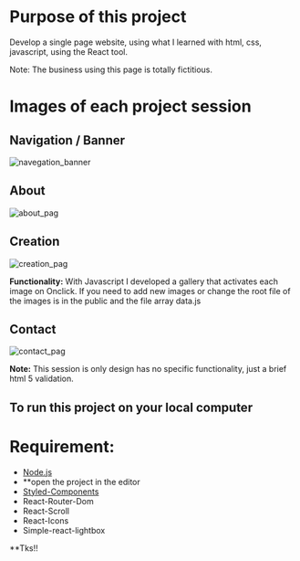 # Purpose of this project

Develop a single page website, using what I learned with html, css, javascript, using the React tool.

Note: The business using this page is totally fictitious.

# Images of each project session

## Navigation / Banner

![navegation_banner](https://user-images.githubusercontent.com/69808542/106292015-16c42080-622b-11eb-9d75-55a9b5110f61.jpg)

## About

![about_pag](https://user-images.githubusercontent.com/69808542/106295468-3fe6b000-622f-11eb-8dd4-d05bfd1e6d5e.jpg)

## Creation

![creation_pag](https://user-images.githubusercontent.com/69808542/106297520-8e954980-6231-11eb-9430-562eaa832212.jpg)

**Functionality:** With Javascript I developed a gallery that activates each image on Onclick.
If you need to add new images or change the root file of the images is in the public and the file array data.js

## Contact

![contact_pag](https://user-images.githubusercontent.com/69808542/106301418-75db6280-6236-11eb-8767-a642d78568b7.jpg)

**Note:** This session is only design has no specific functionality, just a brief html 5 validation.

## To run this project on your local computer

# Requirement:

- [Node.js](https://nodejs.org/en/download/)
- **open the project in the editor
- [Styled-Components](https://styled-components.com)
- React-Router-Dom
- React-Scroll
- React-Icons
- Simple-react-lightbox

**Tks!!
